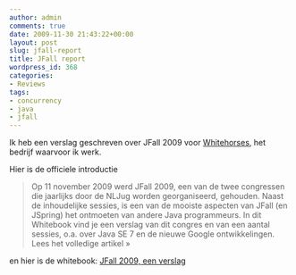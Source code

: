 ```yaml
---
author: admin
comments: true
date: 2009-11-30 21:43:22+00:00
layout: post
slug: jfall-report
title: JFall report
wordpress_id: 368
categories:
- Reviews
tags:
- concurrency
- java
- jfall
---
```


Ik heb een verslag geschreven over JFall 2009 voor [Whitehorses](http://www.whitehorses.nl), het bedrijf waarvoor ik werk.


Hier is de officiele introductie


<blockquote>
Op 11 november 2009 werd JFall 2009, een van de twee congressen die jaarlijks door de NLJug worden georganiseerd, gehouden. Naast de inhoudelijke sessies, is een van de mooiste aspecten van JFall (en JSpring) het ontmoeten van andere Java programmeurs. In dit Whitebook vind je een verslag van dit congres en van een aantal sessies, o.a. over Java SE 7 en de nieuwe Google ontwikkelingen. Lees het volledige artikel »
</blockquote>



en hier is de whitebook: [JFall 2009, een verslag ](http://www.whitehorses.nl/whitebooks/2009/jfall-2009-een-verslag)

